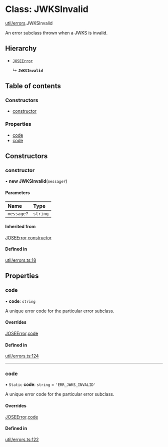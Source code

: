 # Class: JWKSInvalid

[util/errors](../modules/util_errors.md).JWKSInvalid

An error subclass thrown when a JWKS is invalid.

## Hierarchy

- [`JOSEError`](util_errors.JOSEError.md)

  ↳ **`JWKSInvalid`**

## Table of contents

### Constructors

- [constructor](util_errors.JWKSInvalid.md#constructor)

### Properties

- [code](util_errors.JWKSInvalid.md#code)
- [code](util_errors.JWKSInvalid.md#code)

## Constructors

### constructor

• **new JWKSInvalid**(`message?`)

#### Parameters

| Name | Type |
| :------ | :------ |
| `message?` | `string` |

#### Inherited from

[JOSEError](util_errors.JOSEError.md).[constructor](util_errors.JOSEError.md#constructor)

#### Defined in

[util/errors.ts:18](https://github.com/panva/jose/blob/v3.14.2/src/util/errors.ts#L18)

## Properties

### code

• **code**: `string`

A unique error code for the particular error subclass.

#### Overrides

[JOSEError](util_errors.JOSEError.md).[code](util_errors.JOSEError.md#code)

#### Defined in

[util/errors.ts:124](https://github.com/panva/jose/blob/v3.14.2/src/util/errors.ts#L124)

___

### code

▪ `Static` **code**: `string` = `'ERR_JWKS_INVALID'`

A unique error code for the particular error subclass.

#### Overrides

[JOSEError](util_errors.JOSEError.md).[code](util_errors.JOSEError.md#code)

#### Defined in

[util/errors.ts:122](https://github.com/panva/jose/blob/v3.14.2/src/util/errors.ts#L122)
